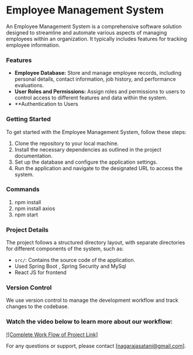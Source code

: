 # Employee Management System

An Employee Management System is a comprehensive software solution designed to streamline and automate various aspects of managing employees within an organization. It typically includes features for tracking employee information.

### Features
- **Employee Database:** Store and manage employee records, including personal details, contact information, job history, and performance evaluations.
- **User Roles and Permissions:** Assign roles and permissions to users to control access to different features and data within the system.
- **Authentication to Users

### Getting Started
To get started with the Employee Management System, follow these steps:
1. Clone the repository to your local machine.
2. Install the necessary dependencies as outlined in the project documentation.
3. Set up the database and configure the application settings.
4. Run the application and navigate to the designated URL to access the system.

### Commands
1. npm install
2. npm install axios
3. npm start

### Project Details
The project follows a structured directory layout, with separate directories for different components of the system, such as:
- `src/`: Contains the source code of the application.
-  Used Spring Boot , Spring Security and MySql
-  React JS for frontend

### Version Control
We use version control to manage the development workflow and track changes to the codebase.
### Watch the video below to learn more about our workflow:

[![Complete Work Flow of Project Link]](https://drive.google.com/file/d/1VaPxPUdUnQ94HSA3OD1dM_YJkHx0-sO6/view?usp=sharing)

For any questions or support, please contact [nagarajasatani@gmail.com].
